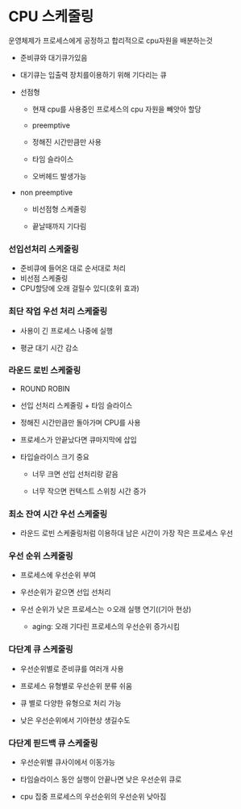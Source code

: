 # CPU 스케줄링

운영체제가 프로세스에게 공정하고 합리적으로 cpu자원을 배분하는것



- 준비큐와 대기큐가있음

- 대기큐는 입출력 장치를이용하기 위해 기다리는 큐

- 선점형
  
  - 현재 cpu를 사용중인 프로세스의 cpu 자원을 빼앗아 할당
  
  - preemptive
  
  - 정해진 시간만큼만 사용
  
  - 타임 슬라이스
  
  - 오버헤드 발생가능

- non preemptive 
  
  - 비선점형 스케줄링
  
  - 끝날때까지 기다림

### 선입선처리 스케줄링

- 준비큐에 들어온 대로 순서대로 처리
- 비선점 스케줄링
- CPU할당에 오래 걸릴수 있디(호위 효과)

### 최단 작업 우선 처리 스케줄링

- 사용이 긴 프로세스 나중에 실행

- 평균 대기 시간 감소

### 라운드 로빈 스케줄링

- ROUND ROBIN

- 선입 선처리 스케줄링 + 타임 슬라이스

- 정해진 시간만큼만 돌아가며 CPU를 사용

- 프로세스가 안끝났다면 큐마지막에 삽입

- 타입슬라이스 크기 중요
  
  - 너무 크면 선입 선처리랑 같음
  
  - 너무 작으면 컨텍스트 스위칭 시간 증가



### 최소 잔여 시간 우선 스케줄링

- 라운드 로빈 스케줄링처럼 이용하대 남은 시간이 가장 작은 프로세스 우선 



### 우선 순위 스케줄링

- 프로세스에 우선순위 부여

- 우선순위가 같으면 선입 선처리

- 우선 순위가 낮은 프로세스는 ㅇ오래 실행 연기((기아 현상)
  
  - aging: 오래 기다린 프로세스의 우선순위 증가시킴





### 다단계 큐 스케줄링

- 우선순위별로 준비큐를 여러개 사용

- 프로세스 유형별로 우선순위 분류 쉬움

- 큐 별로 다양한 유형으로 처리 가능

- 낮은 우선순위에서 기아현상 생길수도



### 다단계 핃드백 큐 스케줄링

- 우선순위별 큐사이에서 이동가능

- 타임슬라이스 동안 실행이 안끝나면 낮은 우선순위 큐로

- cpu 집중 프로세스의 우선순위의 우선순위 낮아짐
